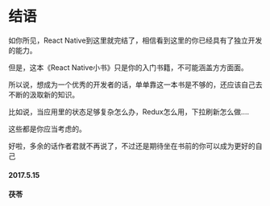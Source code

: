 # 结语

如你所见，React Native到这里就完结了，相信看到这里的你已经具有了独立开发的能力。

但是，这本《React Native小书》只是你的入门书籍，不可能涵盖方方面面。

所以说，想成为一个优秀的开发者的话，单单靠这一本书是不够的，还应该自己去不断的汲取新的知识。

比如说，当应用里的状态足够复杂怎么办，Redux怎么用，下拉刷新怎么做....

这些都是你应当考虑的。

好啦，多余的话作者君就不再说了，不过还是期待坐在书前的你可以成为更好的自己

#### 2017.5.15
#### 茯苓